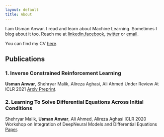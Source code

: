 ```yaml
---
layout: default
title: About
---
```


I am Usman Anwar. I read and learn about Machine Learning. Sometimes I blog about it too. Reach me at [linkedin](https://www.linkedin.com/in/usman-anwar-9b4384107/),[facebook](https://www.facebook.com/usmananwar345), [twitter](https://www.twitter.com/rantistan) or [email](mailto:usmananwar391@gmail.com). 

You can find my CV [here](https://uzman-anwar.github.io/Usman_Anwar.pdf).



## Publications

### 1. Inverse Constrained Reinforcement Learning
**Usman Anwar**, Shehryar Malik, Alireza Aghasi, Ali Ahmed
Under Review At ICLR 2021
[Arxiv Preprint](https://arxiv.org/abs/2011.09999).

### 2. Learning To Solve Differential Equations Across Initial Conditions
Shehryar Malik, **Usman Anwar**, Ali Ahmed, Alireza Aghasi
ICLR 2020 Workshop on Integration of DeepNeural Models and Differential Equations
[Paper](https://arxiv.org/abs/2003.12159).
